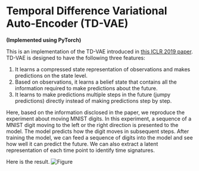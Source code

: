 # Temporal Difference Variational Auto-Encoder (TD-VAE)

**(Implemented using PyTorch)**

This is an implementation of the TD-VAE introduced in [this ICLR 2019 paper](https://openreview.net/forum?id=S1x4ghC9tQ). 
TD-VAE is designed to have the following three features:

1. It learns a compressed state representation of observations and makes predictions on the state level.
2. Based on observations, it learns a belief state that contains all the information required to make predictions about the future.
3. It learns to make predictions multiple steps in the future (jumpy predictions) directly instead of making predictions step by step. 

Here, based on the information disclosed in the paper, we reproduce the experiment about moving MNIST digits. 
In this experiment, a sequence of a MNIST digit moving to the left or the right direction is presented to the model. 
The model predicts how the digit moves in subsequent steps. 
After training the model, we can feed a sequence of digits into the model and see how well it can predict the future.
We can also extract a latent representation of each time point to identify time signatures. 

Here is the result.
![Figure](./output/rollout_result.png)


